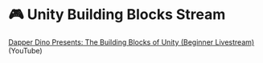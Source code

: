 # :video_game: Unity Building Blocks Stream

[Dapper Dino Presents: The Building Blocks of Unity (Beginner Livestream)](https://www.youtube.com/watch?v=Ip6ZaNisyTE) (YouTube)
